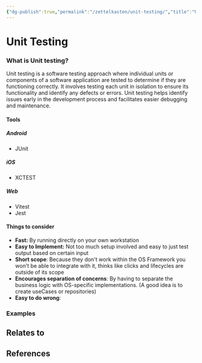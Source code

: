 ```yaml
---
{"dg-publish":true,"permalink":"/zettelkasten/unit-testing/","title":"Unit Testing","tags":["status/todo","core/tech/testing"],"created":"2023-04-14T11:42:48.239+01:00"}
---
```



# Unit Testing


### What is Unit testing?

Unit testing is a software testing approach where individual units or components of a software application are tested to determine if they are functioning correctly. It involves testing each unit in isolation to ensure its functionality and identify any defects or errors. Unit testing helps identify issues early in the development process and facilitates easier debugging and maintenance.


#### Tools
##### Android
- JUnit
##### iOS
- XCTEST
##### Web
- Vitest
- Jest

#### Things to consider

- **Fast:** By running directly on your own workstation
- **Easy to Implement:** Not too much setup involved and easy to just test output based on certain input
- **Short scope**: Because they don't work within the OS Framework you won't be able to integrate with it, thinks like clicks and lifecycles are outside of its scope
- **Encourages separation of concerns**: By having to separate the business logic with OS-specific implementations. (A good idea is to create useCases or repositories)
- **Easy to do wrong**: 
### Examples



## Relates to
## References
